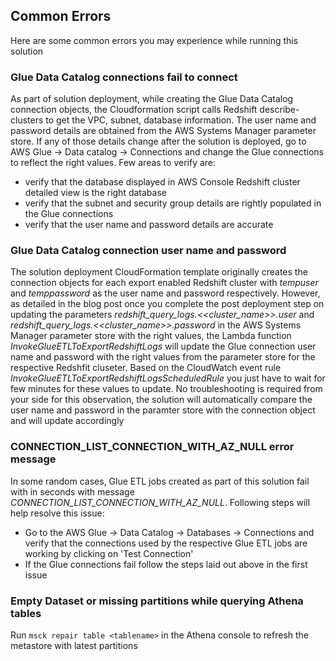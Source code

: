## Common Errors

Here are some common errors you may experience while running this solution

### Glue Data Catalog connections fail to connect
As part of solution deployment, while creating the Glue Data Catalog connection objects, the Cloudformation script calls Redshift describe-clusters to get the VPC, subnet, database information. The user name and password details are obtained from the AWS Systems Manager parameter store. If any of those details change after the solution is deployed, go to AWS Glue -> Data catalog -> Connections and change the Glue connections to reflect the right values. Few areas to verify are:
* verify that the database displayed in AWS Console Redshift cluster detailed view is the right database
* verify that the subnet and security group details are rightly populated in the Glue connections
* verify that the user name and password details are accurate

### Glue Data Catalog connection user name and password
The solution deployment CloudFormation template originally creates the connection objects for each export enabled Redshift cluster with _tempuser_ and _temppassword_ as the user name and password respectively. However, as detailed in the blog post once you complete the post deployment step on updating the parameters _redshift_query_logs.<<cluster_name>>.user_ and _redshift_query_logs.<<cluster_name>>.password_  in the AWS Systems Manager parameter store with the right values, the Lambda function _InvokeGlueETLToExportRedshiftLogs_ will update the Glue connection user name and password with the right values from the parameter store for the respective Redshfit cluseter. Based on the CloudWatch event rule _InvokeGlueETLToExportRedshiftLogsScheduledRule_ you just have to wait for few minutes for these values to update. No troubleshooting is required from your side for this observation, the solution will automatically compare the user name and password in the paramter store with the connection object and will update accordingly

### CONNECTION_LIST_CONNECTION_WITH_AZ_NULL error message

 In some random cases, Glue ETL jobs created as part of this solution fail with in seconds with message _CONNECTION_LIST_CONNECTION_WITH_AZ_NULL_. Following steps will help resolve this issue:
 * Go to the AWS Glue -> Data Catalog -> Databases -> Connections and verify that the connections used by the respective Glue ETL jobs are working by clicking on 'Test Connection'
 * If the Glue connections fail follow the steps laid out above in the first issue

 ### Empty Dataset or missing partitions while querying Athena tables
 Run ```msck repair table <tablename>``` in the Athena console to refresh the metastore with latest partitions
